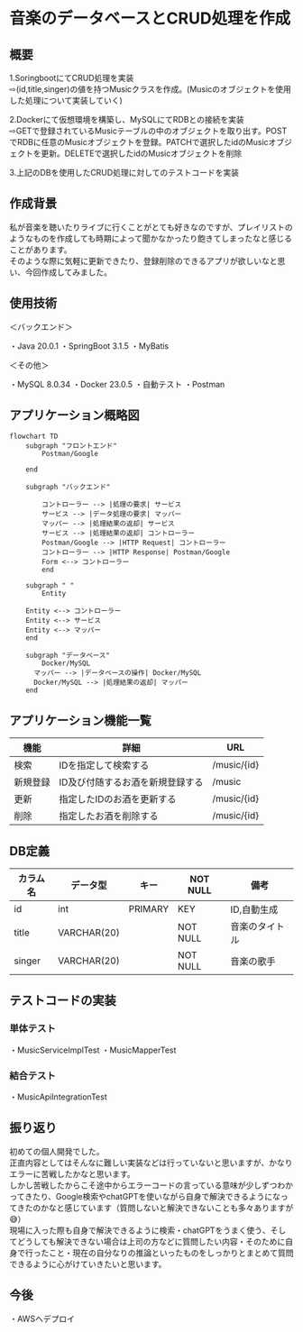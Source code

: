 # 音楽のデータベースとCRUD処理を作成　　


## 概要  
1.SoringbootにてCRUD処理を実装  
⇨(id,title,singer)の値を持つMusicクラスを作成。(Musicのオブジェクトを使用した処理について実装していく)  

  
2.Dockerにて仮想環境を構築し、MySQLにてRDBとの接続を実装  
⇨GETで登録されているMusicテーブルの中のオブジェクトを取り出す。POSTでRDBに任意のMusicオブジェクトを登録。PATCHで選択したidのMusicオブジェクトを更新。DELETEで選択したidのMusicオブジェクトを削除  

  
3.上記のDBを使用したCRUD処理に対してのテストコードを実装  

## 作成背景  
私が音楽を聴いたりライブに行くことがとても好きなのですが、プレイリストのようなものを作成しても時期によって聞かなかったり飽きてしまったなと感じることがあります。  
そのような際に気軽に更新できたり、登録削除のできるアプリが欲しいなと思い、今回作成してみました。  

## 使用技術  
＜バックエンド＞

・Java 20.0.1
・SpringBoot 3.1.5
・MyBatis  

＜その他＞  

・MySQL 8.0.34
・Docker 23.0.5
・自動テスト
・Postman  

## アプリケーション概略図  

```mermaid  
flowchart TD
    subgraph "フロントエンド"
        Postman/Google

    end

    subgraph "バックエンド"

        コントローラー --> |処理の要求| サービス
        サービス --> |データ処理の要求| マッパー
        マッパー --> |処理結果の返却| サービス
        サービス --> |処理結果の返却| コントローラー
        Postman/Google --> |HTTP Request| コントローラー
        コントローラー --> |HTTP Response| Postman/Google
        Form <--> コントローラー
        end

    subgraph " "
        Entity

    Entity <--> コントローラー
    Entity <--> サービス
    Entity <--> マッパー
    end

    subgraph "データベース"
        Docker/MySQL
      マッパー --> |データベースの操作| Docker/MySQL
      Docker/MySQL --> |処理結果の返却| マッパー
    end
  ```

## アプリケーション機能一覧
| 機能   | 詳細                             | URL         |
|--------|----------------------------------|-------------|
| 検索   | IDを指定して検索する             | /music/{id} |
| 新規登録 | ID及び付随するお酒を新規登録する | /music      |
| 更新   | 指定したIDのお酒を更新する       | /music/{id} |
| 削除   | 指定したお酒を削除する           | /music/{id} |

## DB定義  
| カラム名           | データ型       | キー     | NOT NULL | 備考         |
|------------------|--------------|--------|---------|-------------|
| id               | int          | PRIMARY| KEY      | ID,自動生成  |
| title       | VARCHAR(20)  |         | NOT NULL      | 音楽のタイトル   |
| singer | VARCHAR(20)  |         | NOT NULL       | 音楽の歌手     |


## テストコードの実装  
### 単体テスト  
・MusicServiceImplTest
・MusicMapperTest  

### 結合テスト  
・MusicApiIntegrationTest

## 振り返り  
初めての個人開発でした。  
正直内容としてはそんなに難しい実装などは行っていないと思いますが、かなりエラーに苦戦したかなと思います。  
しかし苦戦したからこそ途中からエラーコードの言っている意味が少しずつわかってきたり、Google検索やchatGPTを使いながら自身で解決できるようになってきたのかなと感じています（質問しないと解決できないことも多々ありますが😅）  
現場に入った際も自身で解決できるように検索・chatGPTをうまく使う、そしてどうしても解決できない場合は上司の方などに質問したい内容・そのために自身で行ったこと・現在の自分なりの推論といったものをしっかりとまとめて質問できるように心がけていきたいと思います。  

## 今後　
・AWSへデプロイ


